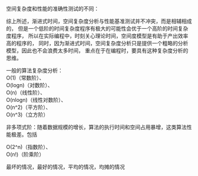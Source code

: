 空间复杂度和性能的准确性测试的不同：

综上所述，渐进式时间，空间复杂度分析与性能基准测试并不冲突，而是相辅相成的，
但是一个低阶的时间复杂度程序有极大的可能性会优于一个高阶的时间复杂度程序，
所以在实际编程中，时刻关心理论时间，空间度模型是有助于产出效率高的程序的，
同时，因为渐进式时间，空间复杂度分析只是提供一个粗略的分析模型，因此也不会浪费太多时间，
重点在于在编程时，要具有这种复杂度分析的思维。   

一般的算法复杂度分析：  
O(1)（常数阶）、  
O(logn)（对数阶）、  
O(n)（线性阶）、  
O(nlogn)（线性对数阶）、   
O(n^2)（平方阶）、   
O(n^3)（立方阶）

非多项式阶：随着数据规模的增长，算法的执行时间和空间占用暴增，这类算法性能极差。包括  

O(2^n)（指数阶）、   
O(n!)（阶乘阶）    

最坏的情况，最好的情况，平均的情况，均摊的情况


